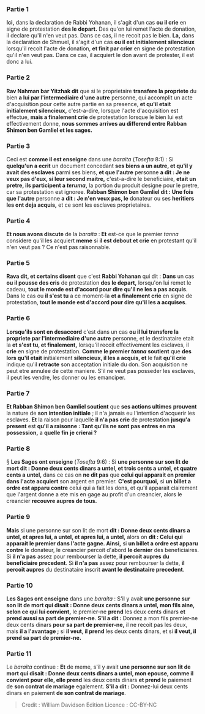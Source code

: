 
### Partie 1
<b>Ici,</b> dans la declaration de Rabbi Yohanan, il s'agit d'un cas <b>ou il crie</b> en signe de protestation <b>des le depart.</b> Des qu'on lui remet l'acte de donation, il declare qu'il n'en veut pas. Dans ce cas, il ne recoit pas le bien. <b>La,</b> dans la declaration de Shmuel, il s'agit d'un cas <b>ou il est initialement silencieux</b> lorsqu'il recoit l'acte de donation, <b>et finit par crier</b> en signe de protestation qu'il n'en veut pas. Dans ce cas, il acquiert le don avant de protester, il est donc a lui.

### Partie 2
<b>Rav Nahman bar Yitzhak dit</b> que si le proprietaire <b>transfere la propriete</b> du bien <b>a lui par l'intermediaire d'une autre</b> personne, qui accomplit un acte d'acquisition pour cette autre partie en sa presence, <b>et qu'il etait initialement silencieux,</b> c'est-a-dire, lorsque l'acte d'acquisition est effectue, <b>mais a finalement crie</b> de protestation lorsque le bien lui est effectivement donne, <b>nous sommes arrives au differend entre Rabban Shimon ben Gamliel et les sages.</b>

### Partie 3
Ceci est <b>comme il est enseigne</b> dans une <i>baraita</i> (<i>Tosefta</i> 8:1) : Si <b>quelqu'un a ecrit</b> un document concedant <b>ses biens a un autre, et qu'il y avait des esclaves</b> parmi ses biens, <b>et que l'autre</b> personne <b>a dit : Je ne veux pas d'eux, si leur second maitre,</b> c'est-a-dire le beneficiaire, <b>etait un pretre, ils participent a <i>teruma</i>,</b> la portion du produit designe pour le pretre, car sa protestation est ignoree. <b>Rabban Shimon ben Gamliel dit : Une fois que l'autre</b> personne <b>a dit : Je n'en veux pas, le</b> donateur ou ses <b>heritiers les ont deja acquis,</b> et ce sont les esclaves proprietaires.

### Partie 4
<b>Et nous avons discute</b> de la <i>baraita</i> : <b>Et</b> est-ce que le premier <i>tanna</i></b> considere qu'il les acquiert <b>meme</b> si <b>il est debout et crie</b> en protestant qu'il n'en veut pas ? Ce n'est pas raisonnable.

### Partie 5
<b>Rava dit, et certains disent</b> que c'est <b>Rabbi Yohanan</b> qui dit : <b>Dans</b> un cas <b>ou il pousse des cris</b> de protestation <b>des le depart,</b> lorsqu'on lui remet le cadeau, <b>tout le monde est d'accord pour dire qu'il ne les a pas acquis</b>. Dans le cas ou <b>il s'est tu</b> a ce moment-la <b>et a finalement crie</b> en signe de protestation, <b>tout le monde est d'accord pour dire qu'il les a acquises</b>.

### Partie 6
<b>Lorsqu'ils sont en desaccord</b> c'est dans un cas <b>ou il lui transfere la propriete par l'intermediaire d'une autre</b> personne, et le destinataire etait la <b>et s'est tu, et finalement,</b> lorsqu'il recoit effectivement les esclaves, il <b>crie</b> en signe de protestation. <b>Comme le premier <i>tanna</i> soutient</b> que <b>des lors qu'il etait</b> initialement <b>silencieux, il les a acquis, et</b> le fait <b>qu'il crie</b> indique qu'il <b>retracte</b> son acceptation initiale du don. Son acquisition ne peut etre annulee de cette maniere. S'il ne veut pas posseder les esclaves, il peut les vendre, les donner ou les emanciper.

### Partie 7
<b>Et Rabban Shimon ben Gamliel soutient</b> que <b>ses actions ultimes</b> <b>prouvent</b> la nature de <b>son intention initiale</b> ; il n'a jamais eu l'intention d'acquerir les esclaves. <b>Et</b> la raison pour laquelle <b>il n'a pas crie</b> de protestation <b>jusqu'a present</b> est <b>qu'il a raisonne : Tant qu'ils ne sont pas entres en ma possession,</b> a <b>quelle fin</b> <b>je crierai ?</b>

### Partie 8
§ <b>Les Sages ont enseigne</b> (<i>Tosefta</i> 9:6) : Si <b>une personne sur son lit de mort dit : Donne deux cents dinars a untel, et trois cents a untel, et quatre cents a untel,</b> dans ce cas on <b>ne dit pas</b> que <b>celui qui apparait en premier dans l'acte acquiert</b> son argent en premier. <b>C'est pourquoi,</b> si <b>un billet a ordre est apparu contre</b> celui qui a fait les dons, et qu'il apparait clairement que l'argent donne a ete mis en gage au profit d'un creancier, alors le creancier <b>recouvre aupres de tous.</b>

### Partie 9
<b>Mais</b> si une personne sur son lit de mort <b>dit : Donne deux cents dinars a untel, et apres lui, a untel, et apres lui, a untel,</b> alors on <b>dit : Celui qui apparait le premier dans l'acte gagne. Ainsi,</b> si <b>un billet a ordre est apparu contre</b> le donateur, le creancier percoit d'abord <b>le dernier</b> des beneficiaires. Si <b>il n'a pas</b> assez pour rembourser la dette, <b>il percoit aupres du beneficiaire precedent</b>. Si <b>il n'a pas</b> assez pour rembourser la dette, <b>il percoit aupres</b> du destinataire inscrit <b>avant le destinataire precedent</b>.

### Partie 10
<b>Les Sages ont enseigne</b> dans une <i>baraita</i> : S'il y avait <b>une personne sur son lit de mort qui disait : Donne deux cents dinars a untel, mon fils aine, selon ce qui lui convient,</b> le premier-ne <b>prend</b> les deux cents dinars <b>et prend aussi sa part de premier-ne</b>. <b>S'il a dit :</b> Donnez a mon fils premier-ne deux cents dinars <b>pour sa part de premier-ne,</b> il ne recoit pas les deux, mais <b>il a l'avantage ;</b> si <b>il veut, il prend</b> les deux cents dinars, et si <b>il veut, il prend sa part de premier-ne.</b>

### Partie 11
Le <i>baraita</i> continue : <b>Et</b> de meme, s'il y avait <b>une personne sur son lit de mort qui disait : Donne deux cents dinars a untel, mon epouse, comme il convient pour elle, elle prend</b> les deux cents dinars <b>et prend</b> le paiement de <b>son contrat de mariage</b> egalement. <b>S'il a dit :</b> Donnez-lui deux cents dinars en paiement <b>de son contrat de mariage</b>.

>Credit : William Davidson Edition
>Licence : CC-BY-NC